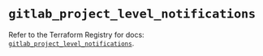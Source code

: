 # `gitlab_project_level_notifications`

Refer to the Terraform Registry for docs: [`gitlab_project_level_notifications`](https://registry.terraform.io/providers/gitlabhq/gitlab/16.11.0/docs/resources/project_level_notifications).
